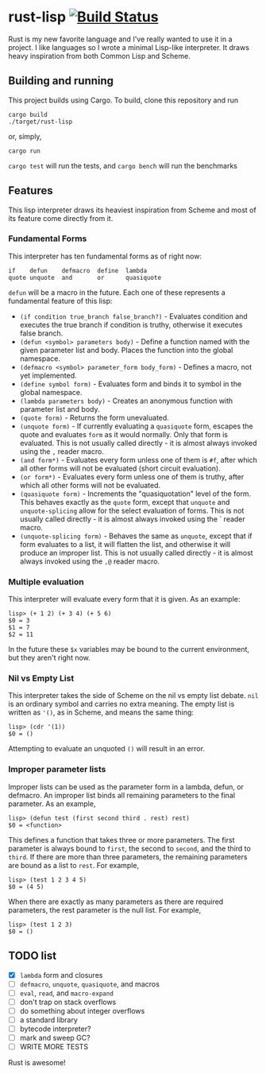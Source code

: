 # rust-lisp [![Build Status](https://travis-ci.org/swgillespie/rust-lisp.svg?branch=master)](https://travis-ci.org/swgillespie/rust-lisp/)

Rust is my new favorite language and I've really wanted to use it in a project.
I like languages so I wrote a minimal Lisp-like interpreter. It draws heavy inspiration
from both Common Lisp and Scheme.

## Building and running ##
This project builds using Cargo. To build, clone this repository and run
```
cargo build
./target/rust-lisp
```
or, simply,
```
cargo run
```

```cargo test``` will run the tests, and ```cargo bench``` will run the benchmarks

## Features ##
This lisp interpreter draws its heaviest inspiration from Scheme and most of its feature
come directly from it.

### Fundamental Forms ###
This interpreter has ten fundamental forms as of right now:
```
if    defun    defmacro  define  lambda
quote unquote  and       or      quasiquote
```
`defun` will be a macro in the future. Each one of these represents a fundamental
feature of this lisp:

* `(if condition true_branch false_branch?)` - Evaluates condition and executes the true branch
if condition is truthy, otherwise it executes false branch.
* `(defun <symbol> parameters body)` - Define a function named <symbol> with the given
parameter list and body. Places the function into the global namespace.
* `(defmacro <symbol> parameter_form body_form)` - Defines a macro, not yet implemented.
* `(define symbol form)` - Evaluates form and binds it to symbol in the global namespace.
* `(lambda parameters body)` - Creates an anonymous function with parameter list and body.
* `(quote form)` - Returns the form unevaluated.
* `(unquote form)` - If currently evaluating a `quasiquote` form, escapes the quote and evaluates
`form` as it would normally. Only that form is evaluated. This is not usually called directly -
it is almost always invoked using the `,` reader macro.
* `(and form*)` - Evaluates every form unless one of them is `#f`, after which all other
forms will not be evaluated (short circuit evaluation).
* `(or form*)` - Evaluates every form unless one of them is truthy, after which all other forms
will not be evaluated.
* `(quasiquote form)` - Increments the "quasiquotation" level of the form. This behaves exactly
as the `quote` form, except that `unquote` and `unquote-splicing` allow for the select evaluation
of forms. This is not usually called directly - it is almost always invoked using the \` reader macro.
* `(unquote-splicing form)` - Behaves the same as `unquote`, except that if form evaluates to a list,
it will flatten the list, and otherwise it will produce an improper list. This is not usually called directly -
it is almost always invoked using the `,@` reader macro.

### Multiple evaluation ###
This interpreter will evaluate every form that it is given. As an example:
```
lisp> (+ 1 2) (+ 3 4) (+ 5 6)
$0 = 3
$1 = 7
$2 = 11
```

In the future these `$x` variables may be bound to the current environment, but
they aren't right now.

### Nil vs Empty List ###
This interpreter takes the side of Scheme on the nil vs empty list debate. `nil`
is an ordinary symbol and carries no extra meaning. The empty list is written as
`'()`, as in Scheme, and means the same thing:

```
lisp> (cdr '(1))
$0 = ()
```
Attempting to evaluate an unquoted `()` will result in an error.

### Improper parameter lists ###

Improper lists can be used as the parameter form in a lambda, defun, or defmacro. An
improper list binds all remaining parameters to the final parameter. As an example,

```
lisp> (defun test (first second third . rest) rest)
$0 = <function>
```

This defines a function that takes three or more parameters. The first
parameter is always bound to `first`, the second to `second`, and the third
to `third`. If there are more than three parameters, the remaining parameters
are bound as a list to `rest`. For example,

```
lisp> (test 1 2 3 4 5)
$0 = (4 5)
```

When there are exactly as many parameters as there are required parameters,
the rest parameter is the null list. For example,

```
lisp> (test 1 2 3)
$0 = ()
```

## TODO list

- [x] `lambda` form and closures
- [ ] `defmacro`, `unquote`, `quasiquote`, and macros
- [ ] `eval`, `read`, and `macro-expand`
- [ ] don't trap on stack overflows
- [ ] do something about integer overflows
- [ ] a standard library
- [ ] bytecode interpreter?
- [ ] mark and sweep GC?
- [ ] WRITE MORE TESTS

Rust is awesome!
